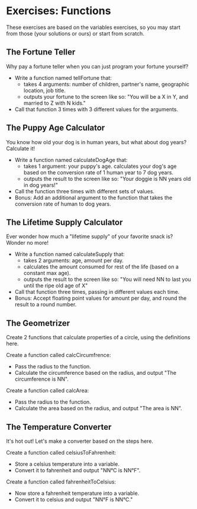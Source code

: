 # Exercises: Functions
These exercises are based on the variables exercises, so you may start from those (your solutions or ours) or start from scratch.

## The Fortune Teller
Why pay a fortune teller when you can just program your fortune yourself?

- Write a function named tellFortune that:
    - takes 4 arguments: number of children, partner's name, geographic location, job title.
    - outputs your fortune to the screen like so: "You will be a X in Y, and married to Z with N kids."
- Call that function 3 times with 3 different values for the arguments.
 

## The Puppy Age Calculator
You know how old your dog is in human years, but what about dog years? Calculate it!

- Write a function named calculateDogAge that:
    - takes 1 argument: your puppy's age.
calculates your dog's age based on the conversion rate of 1 human year to 7 dog years.
    - outputs the result to the screen like so: "Your doggie is NN years old in dog years!"
- Call the function three times with different sets of values.
- Bonus: Add an additional argument to the function that takes the conversion rate of human to dog years.
 

## The Lifetime Supply Calculator
Ever wonder how much a "lifetime supply" of your favorite snack is? Wonder no more!

- Write a function named calculateSupply that:
    - takes 2 arguments: age, amount per day.
    - calculates the amount consumed for rest of the life (based on a constant max age).
    - outputs the result to the screen like so: "You will need NN to last you until the ripe old age of X"
- Call that function three times, passing in different values each time.
- Bonus: Accept floating point values for amount per day, and round the result to a round number.
 

## The Geometrizer
Create 2 functions that calculate properties of a circle, using the definitions here.

Create a function called calcCircumfrence:

- Pass the radius to the function.
- Calculate the circumference based on the radius, and output "The circumference is NN".

Create a function called calcArea:

- Pass the radius to the function. 
- Calculate the area based on the radius, and output "The area is NN".
 

## The Temperature Converter
It's hot out! Let's make a converter based on the steps here.

Create a function called celsiusToFahrenheit:

- Store a celsius temperature into a variable.
- Convert it to fahrenheit and output "NN°C is NN°F".

Create a function called fahrenheitToCelsius:

- Now store a fahrenheit temperature into a variable.
- Convert it to celsius and output "NN°F is NN°C."